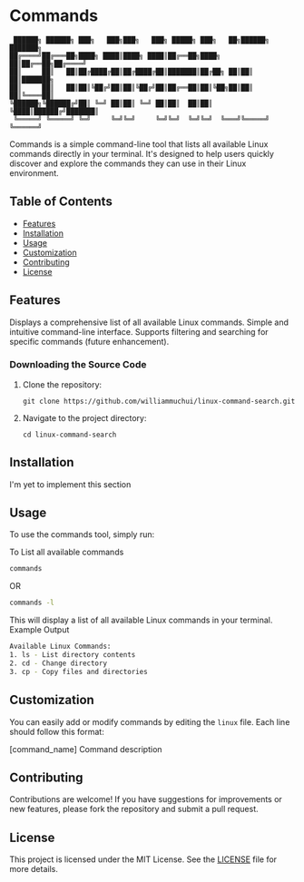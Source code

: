 # Commands

```
 ██████╗ ██████╗ ███╗   ███╗███╗   ███╗ █████╗ ███╗   ██╗██████╗ ███████╗
██╔════╝██╔═══██╗████╗ ████║████╗ ████║██╔══██╗████╗  ██║██╔══██╗██╔════╝
██║     ██║   ██║██╔████╔██║██╔████╔██║███████║██╔██╗ ██║██║  ██║███████╗
██║     ██║   ██║██║╚██╔╝██║██║╚██╔╝██║██╔══██║██║╚██╗██║██║  ██║╚════██║
╚██████╗╚██████╔╝██║ ╚═╝ ██║██║ ╚═╝ ██║██║  ██║██║ ╚████║██████╔╝███████║
 ╚═════╝ ╚═════╝ ╚═╝     ╚═╝╚═╝     ╚═╝╚═╝  ╚═╝╚═╝  ╚═══╝╚═════╝ ╚══════╝
```

Commands is a simple command-line tool that lists all available Linux commands
directly in your terminal. It's designed to help users quickly discover and
explore the commands they can use in their Linux environment.

## Table of Contents

- [Features](#features)
- [Installation](#installation)
- [Usage](#usage)
- [Customization](#customization)
- [Contributing](#contributing)
- [License](#license)

## Features

Displays a comprehensive list of all available Linux commands.
Simple and intuitive command-line interface.
Supports filtering and searching for specific commands (future enhancement).

### Downloading the Source Code

1. Clone the repository:

   ```
   git clone https://github.com/williammuchui/linux-command-search.git
   ```

2. Navigate to the project directory:
   ```
   cd linux-command-search
   ```

## Installation

I'm yet to implement this section

## Usage

To use the commands tool, simply run:

To List all available commands

```bash
commands
```

OR

```bash
commands -l
```

This will display a list of all available Linux commands in your terminal.  
Example Output

```bash
Available Linux Commands:
1. ls - List directory contents
2. cd - Change directory
3. cp - Copy files and directories
```

## Customization

You can easily add or modify commands by editing the `linux` file. Each line should follow this format:

[command_name] Command description

## Contributing

Contributions are welcome! If you have suggestions for improvements or new features,
please fork the repository and submit a pull request.

## License

This project is licensed under the MIT License. See the [LICENSE](license) file for more details.

